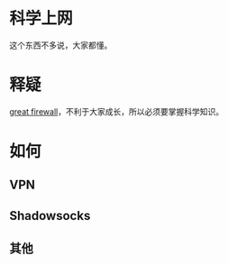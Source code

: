 # 科学上网

这个东西不多说，大家都懂。

# 释疑

[great firewall](http://baike.baidu.com/link?url=Ko6D0GzKfQ2gXQ3oXLr-6_Racoa5uo8UApoNRRV5Jc8LyCYv1fGBGDxMxOV7ULARGidRgcoM6DVh3m06PMD_y823plq8PCCs51xmz6aJoY)，不利于大家成长，所以必须要掌握科学知识。

# 如何

## VPN

## Shadowsocks

## 其他




